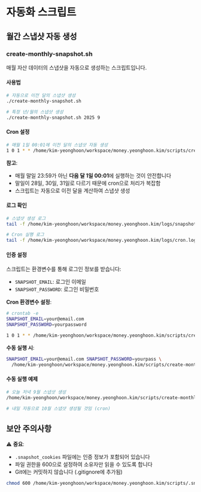 # 자동화 스크립트

## 월간 스냅샷 자동 생성

### create-monthly-snapshot.sh

매월 자산 데이터의 스냅샷을 자동으로 생성하는 스크립트입니다.

#### 사용법

```bash
# 자동으로 이전 달의 스냅샷 생성
./create-monthly-snapshot.sh

# 특정 년/월의 스냅샷 생성
./create-monthly-snapshot.sh 2025 9
```

#### Cron 설정

```bash
# 매월 1일 00:01에 이전 달의 스냅샷 자동 생성
1 0 1 * * /home/kim-yeonghoon/workspace/money.yeonghoon.kim/scripts/create-monthly-snapshot.sh
```

**참고**:
- 매월 말일 23:59가 아닌 **다음 달 1일 00:01**에 실행하는 것이 안전합니다
- 말일이 28일, 30일, 31일로 다르기 때문에 cron으로 처리가 복잡함
- 스크립트는 자동으로 이전 달을 계산하여 스냅샷 생성

#### 로그 확인

```bash
# 스냅샷 생성 로그
tail -f /home/kim-yeonghoon/workspace/money.yeonghoon.kim/logs/snapshot-202509.log

# Cron 실행 로그
tail -f /home/kim-yeonghoon/workspace/money.yeonghoon.kim/logs/cron.log
```

#### 인증 설정

스크립트는 환경변수를 통해 로그인 정보를 받습니다:
- `SNAPSHOT_EMAIL`: 로그인 이메일
- `SNAPSHOT_PASSWORD`: 로그인 비밀번호

**Cron 환경변수 설정**:
```bash
# crontab -e
SNAPSHOT_EMAIL=your@email.com
SNAPSHOT_PASSWORD=yourpassword

1 0 1 * * /home/kim-yeonghoon/workspace/money.yeonghoon.kim/scripts/create-monthly-snapshot.sh >> /home/kim-yeonghoon/workspace/money.yeonghoon.kim/logs/cron.log 2>&1
```

**수동 실행 시**:
```bash
SNAPSHOT_EMAIL=your@email.com SNAPSHOT_PASSWORD=yourpass \
  /home/kim-yeonghoon/workspace/money.yeonghoon.kim/scripts/create-monthly-snapshot.sh
```

#### 수동 실행 예제

```bash
# 오늘 저녁 9월 스냅샷 생성
/home/kim-yeonghoon/workspace/money.yeonghoon.kim/scripts/create-monthly-snapshot.sh 2025 9

# 내일 자동으로 10월 스냅샷 생성될 것임 (cron)
```

## 보안 주의사항

⚠️ **중요**:
- `.snapshot_cookies` 파일에는 인증 정보가 포함되어 있습니다
- 파일 권한을 600으로 설정하여 소유자만 읽을 수 있도록 합니다
- Git에는 커밋하지 않습니다 (.gitignore에 추가됨)

```bash
chmod 600 /home/kim-yeonghoon/workspace/money.yeonghoon.kim/scripts/.snapshot_cookies
```